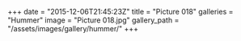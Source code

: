 +++
date = "2015-12-06T21:45:23Z"
title = "Picture 018"
galleries = "Hummer"
image = "Picture 018.jpg"
gallery_path = "/assets/images/gallery/hummer/"
+++
